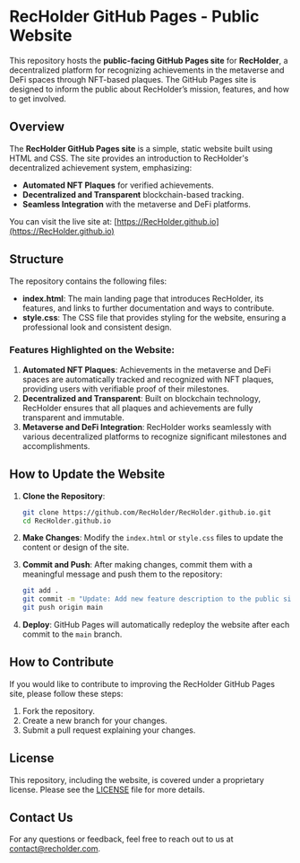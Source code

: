 # RecHolder GitHub Pages - Public Website

This repository hosts the **public-facing GitHub Pages site** for **RecHolder**, a decentralized platform for recognizing achievements in the metaverse and DeFi spaces through NFT-based plaques. The GitHub Pages site is designed to inform the public about RecHolder’s mission, features, and how to get involved.

## Overview

The **RecHolder GitHub Pages site** is a simple, static website built using HTML and CSS. The site provides an introduction to RecHolder's decentralized achievement system, emphasizing:

- **Automated NFT Plaques** for verified achievements.
- **Decentralized and Transparent** blockchain-based tracking.
- **Seamless Integration** with the metaverse and DeFi platforms.

You can visit the live site at: [https://RecHolder.github.io](https://RecHolder.github.io)

## Structure

The repository contains the following files:

- **index.html**: The main landing page that introduces RecHolder, its features, and links to further documentation and ways to contribute.
- **style.css**: The CSS file that provides styling for the website, ensuring a professional look and consistent design.

### Features Highlighted on the Website:

1. **Automated NFT Plaques**: Achievements in the metaverse and DeFi spaces are automatically tracked and recognized with NFT plaques, providing users with verifiable proof of their milestones.
2. **Decentralized and Transparent**: Built on blockchain technology, RecHolder ensures that all plaques and achievements are fully transparent and immutable.
3. **Metaverse and DeFi Integration**: RecHolder works seamlessly with various decentralized platforms to recognize significant milestones and accomplishments.

## How to Update the Website

1. **Clone the Repository**:

   ```bash
   git clone https://github.com/RecHolder/RecHolder.github.io.git
   cd RecHolder.github.io
   ```

2. **Make Changes**: Modify the `index.html` or `style.css` files to update the content or design of the site.
3. **Commit and Push**:
   After making changes, commit them with a meaningful message and push them to the repository:

   ```bash
   git add .
   git commit -m "Update: Add new feature description to the public site"
   git push origin main
   ```

4. **Deploy**:
   GitHub Pages will automatically redeploy the website after each commit to the `main` branch.

## How to Contribute

If you would like to contribute to improving the RecHolder GitHub Pages site, please follow these steps:

1. Fork the repository.
2. Create a new branch for your changes.
3. Submit a pull request explaining your changes.

## License

This repository, including the website, is covered under a proprietary license. Please see the [LICENSE](./LICENSE) file for more details.

## Contact Us

For any questions or feedback, feel free to reach out to us at [contact@recholder.com](mailto:contact@recholder.com).
